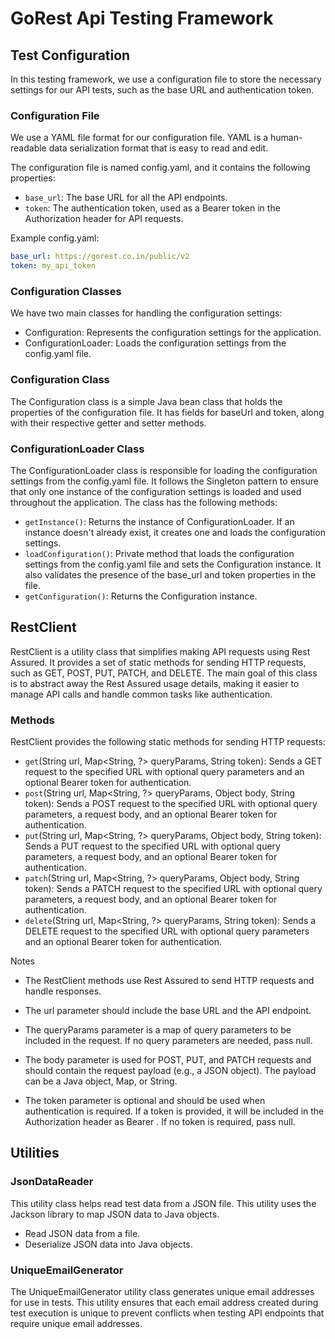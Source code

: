 # GoRest Api Testing Framework

## Test Configuration 

In this testing framework, we use a configuration file to store the necessary settings for our API tests, 
such as the base URL and authentication token. 

### Configuration File
We use a YAML file format for our configuration file. YAML is a human-readable data serialization format that 
is easy to read and edit. 

The configuration file is named config.yaml, and it contains the following properties:

- `base_url`: The base URL for all the API endpoints.
- `token`: The authentication token, used as a Bearer token in the Authorization header for API requests.

Example config.yaml:

```yaml
base_url: https://gorest.co.in/public/v2
token: my_api_token
```


### Configuration Classes

We have two main classes for handling the configuration settings:

- Configuration: Represents the configuration settings for the application.
- ConfigurationLoader: Loads the configuration settings from the config.yaml file.

### Configuration Class
The Configuration class is a simple Java bean class that holds the properties of the configuration file. It has fields for baseUrl and token, along with their respective getter and setter methods.

### ConfigurationLoader Class
The ConfigurationLoader class is responsible for loading the configuration settings from the config.yaml file. It follows the Singleton pattern to ensure that only one instance of the configuration settings is loaded and used throughout the application. The class has the following methods:

- `getInstance()`: Returns the instance of ConfigurationLoader. If an instance doesn't already exist, it creates one and loads the configuration settings.
- `loadConfiguration()`: Private method that loads the configuration settings from the config.yaml file and sets the Configuration instance. It also validates the presence of the base_url and token properties in the file.
- `getConfiguration()`: Returns the Configuration instance.

## RestClient

RestClient is a utility class that simplifies making API requests using Rest Assured. It provides a set of static 
methods for sending HTTP requests, such as GET, POST, PUT, PATCH, and DELETE. The main goal of this class is to 
abstract away the Rest Assured usage details, making it easier to manage API calls and handle common tasks like 
authentication.

### Methods

RestClient provides the following static methods for sending HTTP requests:

- `get`(String url, Map<String, ?> queryParams, String token): Sends a GET request to the specified URL with optional query parameters and an optional Bearer token for authentication.
- `post`(String url, Map<String, ?> queryParams, Object body, String token): Sends a POST request to the specified URL with optional query parameters, a request body, and an optional Bearer token for authentication.
- `put`(String url, Map<String, ?> queryParams, Object body, String token): Sends a PUT request to the specified URL with optional query parameters, a request body, and an optional Bearer token for authentication.
- `patch`(String url, Map<String, ?> queryParams, Object body, String token): Sends a PATCH request to the specified URL with optional query parameters, a request body, and an optional Bearer token for authentication.
- `delete`(String url, Map<String, ?> queryParams, String token): Sends a DELETE request to the specified URL with optional query parameters and an optional Bearer token for authentication.

Notes

- The RestClient methods use Rest Assured to send HTTP requests and handle responses.

- The url parameter should include the base URL and the API endpoint.
- The queryParams parameter is a map of query parameters to be included in the request. If no query parameters are needed, pass null.
- The body parameter is used for POST, PUT, and PATCH requests and should contain the request payload (e.g., a JSON object). The payload can be a Java object, Map, or String.
- The token parameter is optional and should be used when authentication is required. If a token is provided, it will be included in the Authorization header as Bearer <token>. If no token is required, pass null.

## Utilities

### JsonDataReader 

This utility class helps read test data from a JSON file. This utility uses the Jackson library to map JSON data to Java objects.

- Read JSON data from a file.
- Deserialize JSON data into Java objects.

### UniqueEmailGenerator

The UniqueEmailGenerator utility class generates unique email addresses for use in tests. This utility ensures that each email address created during test execution is unique to prevent conflicts when testing API endpoints that require unique email addresses.

